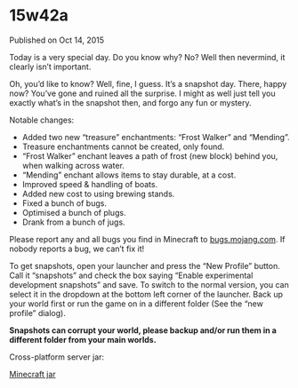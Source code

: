 # 15w42a
Published on Oct 14, 2015

Today is a very special day. Do you know why? No? Well then nevermind, it
clearly isn’t important.

Oh, you’d like to know? Well, fine, I guess. It’s a snapshot day. There, happy
now? You’ve gone and ruined all the surprise. I might as well just tell you
exactly what’s in the snapshot then, and forgo any fun or mystery.

Notable changes:

  * Added two new “treasure” enchantments: “Frost Walker” and “Mending”.
  * Treasure enchantments cannot be created, only found.
  * “Frost Walker” enchant leaves a path of frost (new block) behind you, when walking across water.
  * “Mending” enchant allows items to stay durable, at a cost.
  * Improved speed & handling of boats.
  * Added new cost to using brewing stands.
  * Fixed a bunch of bugs.
  * Optimised a bunch of plugs.
  * Drank from a bunch of jugs.

Please report any and all bugs you find in Minecraft to
[bugs.mojang.com](https://bugs.mojang.com). If nobody reports a bug, we can’t
fix it!

To get snapshots, open your launcher and press the “New Profile” button. Call
it “snapshots” and check the box saying “Enable experimental development
snapshots” and save. To switch to the normal version, you can select it in the
dropdown at the bottom left corner of the launcher. Back up your world first
or run the game on in a different folder (See the “new profile” dialog).

**Snapshots can corrupt your world, please backup and/or run them in a
different folder from your main worlds.**

Cross-platform server jar:

[Minecraft
jar](https://launcher.mojang.com/mc/game/15w42a/server/d789ab5179e3bb5d298d82570ee123457cfdfb94/server.jar)


